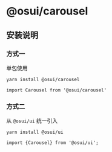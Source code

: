 # @osui/carousel

## 安装说明

### 方式一

单包使用

```
yarn install @osui/carousel
```

```
import Carousel from '@osui/carousel'
```

### 方式二

从 `@osui/ui` 统一引入

```
yarn install @osui/ui
```

```
import {Carousel} from '@osui/ui';
```



